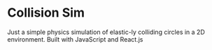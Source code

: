 # Collision Sim

Just a simple physics simulation of elastic-ly colliding circles in a 2D environment.
Built with JavaScript and React.js